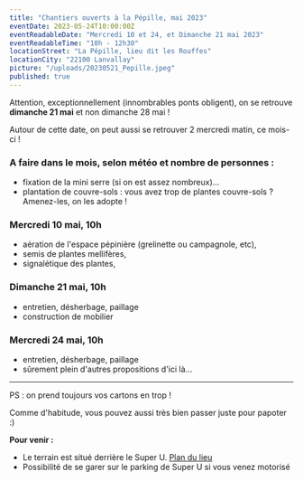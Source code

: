 ```yaml
---
title: "Chantiers ouverts à la Pépille, mai 2023"
eventDate: 2023-05-24T10:00:00Z
eventReadableDate: "Mercredi 10 et 24, et Dimanche 21 mai 2023"
eventReadableTime: "10h - 12h30"
locationStreet: "La Pépille, lieu dit les Rouffes"
locationCity: "22100 Lanvallay"
picture: "/uploads/20230521_Pepille.jpeg"
published: true
---
```


Attention, exceptionnellement (innombrables ponts obligent), on se retrouve **dimanche 21 mai** et non dimanche 28 mai !

Autour de cette date, on peut aussi se retrouver 2 mercredi matin, ce mois-ci !

### A faire dans le mois, selon météo et nombre de personnes :
- fixation de la mini serre (si on est assez nombreux)...
- plantation de couvre-sols : vous avez trop de plantes couvre-sols ? Amenez-les, on les adopte !

### Mercredi 10 mai, 10h

- aération de l'espace pépinière (grelinette ou campagnole, etc),
- semis de plantes mellifères,
- signalétique des plantes,

### Dimanche 21 mai, 10h

- entretien, désherbage, paillage
- construction de mobilier

### Mercredi 24 mai, 10h

- entretien, désherbage, paillage
- sûrement plein d'autres propositions d'ici là...


<!--more-->
___

PS : on prend toujours vos cartons en trop !

Comme d'habitude, vous pouvez aussi très bien passer juste pour papoter :)

**Pour venir :**

- Le terrain est situé derrière le Super U. [Plan du lieu](https://www.openstreetmap.org/#map=17/48.44885/-2.01522&layers=N)
- Possibilité de se garer sur le parking de Super U si vous venez motorisé
<!--more-->

